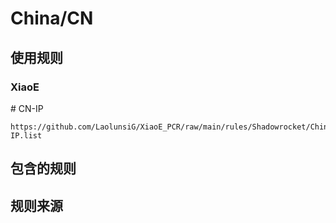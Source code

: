 # China/CN

## 使用规则
### XiaoE
\# CN-IP
```
https://github.com/LaolunsiG/XiaoE_PCR/raw/main/rules/Shadowrocket/China/CN-IP.list
```

## 包含的规则
## 规则来源
